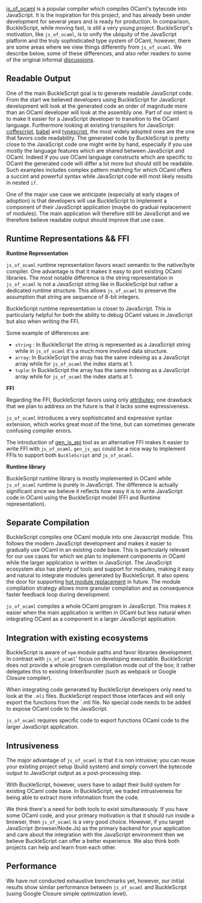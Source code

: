 [js_of_ocaml](https://github.com/ocsigen/js_of_ocaml) is a popular compiler which compiles OCaml's bytecode into JavaScript. It is the inspiration for this project, and has already been under development for several years and is ready for production. In comparison, BuckleScript, while moving fast, is still a very young project. BuckleScript's motivation, like `js_of_ocaml`, is to unify the ubiquity of the JavaScript platform and the truly sophisticated type system of OCaml, however, there are some areas where we view things differently from `js_of_ocaml`. We describe below, some of these differences, and also refer readers to some of the original informal [discussions](https://github.com/ocsigen/js_of_ocaml/issues/338).

## Readable Output

One of the main BuckleScript goal is to generate readable JavaScript code. From the start we believed developers using BuckleScript for JavaScript development will look at the generated code an order of magnitude more than an OCaml developer will look at the assembly one. Part of our intent is to make it easier for a JavaScript developer to transition to the OCaml language. Furthermore looking at existing transpilers for JavaScript:  [coffescript](http://coffeescript.org/), [babel](https://babeljs.io/) and [typescript](https://github.com/Microsoft/TypeScript), the most widely adopted ones are the one that favors code readability.
The generated code by BuckleScript is pretty close to the JavaScript code one might write by hand, especially if you use mostly the language features which are shared between JavaScript and OCaml. Indeed if you use OCaml language constructs which are specific to OCaml the generated code will differ a lot more but should still be readable. Such examples includes complex pattern matching for which OCaml offers a succint and powerful syntax while JavaScript code will most likely results in nested `if`.  

One of the major use case we anticipate (especially at early stages of adoption) is that developers will use BuckleScript to implement a component of their JavaScript application (maybe do gradual replacement of modules). The main application will therefore still be JavaScript and we therefore believe readable output should improve that use case.

## Runtime Representations && FFI

**Runtime Representation**

`js_of_ocaml` runtime representation favors exact semantic to the native/byte compiler. One advantage is that it makes it easy to port existing OCaml libraries. The most notable difference is the string representation in `js_of_ocaml` is not a JavaScript string like in BuckleScript but rather a dedicated runtime structure. This allows `js_of_ocaml` to preserve the assumption that string are sequence of 8-bit integers.

BuckleScript runtime representation is closer to JavaScript. This is particularly helpful for both the ability to debug OCaml values in JavaScript but also when writing the FFI.

Some example of differences are:
- `string` : In BuckleScript the string is represented as a JavaScript string while in `js_of_ocaml` it's a much more involved data structure. 
- `array`: In BuckleScript the array has the same indexing as a JavaScript array while for `js_of_ocaml` the index starts at 1.  
- `tuple`: In BuckleScript the array has the same indexing as a JavaScript array while for `js_of_ocaml` the index starts at 1.

**FFI**

Regarding the FFI, BuckleScript favors using only [attributes](http://caml.inria.fr/pub/docs/manual-ocaml/extn.html#sec245); one drawback that we plan to address on the future is that it lacks some expressiveness. 

`js_of_ocaml` introduces a very sophisticated and expressive syntax extension, which works great most of the time, but can sometimes generate confusing compiler errors. 

The introduction of [gen_js_api](https://github.com/LexiFi/gen_js_api) tool as an alternative FFI makes it easier to write FFI with `js_of_ocaml`. `gen_js_api` could be a nice way to implement FFIs to support both `BuckleScript` and `js_of_ocaml`.

**Runtime library**

BuckleScript runtime library is mostly implemented in OCaml while `js_of_ocaml` runtime is purely in JavaScript. The difference is actually significant since we believe it reflects how easy it is to write JavaScript code in OCaml using the BuckleScript model (FFI and Runtime representation).

## Separate Compilation

BuckleScript compiles one OCaml module into one Javascript module. This follows the modern JavaScript development and makes it easier to gradually use OCaml in an existing code base. This is particularly relevant for our use cases for which we plan to implement components in OCaml while the larger application is written in JavaScript. The JavaScript ecosystem also has plenty of tools and support for modules, making it easy and natural to integrate modules generated by BuckleScript. It also opens the door for supporting [hot module replacement](http://webpack.github.io/docs/hot-module-replacement.html) in future.
The module compilation strategy allows more granular compilation and as consequence faster feedback loop during development. 

`js_of_ocaml` compiles a whole OCaml program in JavaScript. This makes it easier when the main application is written in OCaml but less natural when integrating OCaml as a component in a larger JavaScript application.

## Integration with existing ecosystems

BuckleScript is aware of `npm` module paths and favor libraries development. In contrast with `js_of_ocaml`' focus on developing executable. 
BuckleScript does not provide a whole program compilation mode out of the box; it rather delegates this to existing linker/bundler (such as webpack or Google Closure compiler).

When integrating code generated by BuckleScript developers only need to look at the `.mli` files. BuckleScript respect those interfaces and will only export the functions from the `.mli file. No special code needs to be added to expose OCaml code to the JavaScript.

`js_of_ocaml` requires specific code to export functions OCaml code to the larger JavaScript application.

## Intrusiveness

The major advantage of `js_of_ocaml` is that it is non intrusive; you can reuse your existing project setup (build system) and simply convert the bytecode output to JavaScript output as a post-processing step. 

With BuckleScript, however, users have to adapt their build system for existing OCaml code base. In BuckleScript, we traded intrusiveness for being able to extract more information from the code. 

We think there's a need for both tools to exist simultaneously. If you have some OCaml code, and your primary motivation is that it should run inside a browser, then `js_of_ocaml` is a very good choice. However, if you target JavaScript (browser/Node.Js) as the primary backend for your application and care about the integration with the JavaScript environment then we believe BuckleScript can offer a better experience. We also think both projects can help and learn from each other.

## Performance

We have not conducted exhaustive benchmarks yet, however, our initial results show similar performance between `js_of_ocaml` and BuckleScript (using Google Closure simple optimization level).
